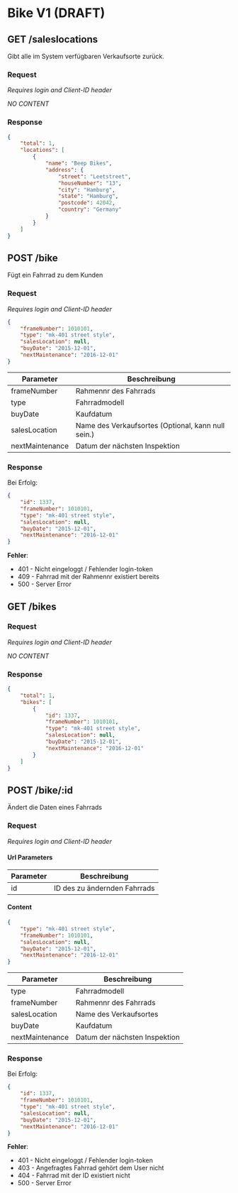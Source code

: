 # Bike V1 (DRAFT)

## GET /saleslocations
Gibt alle im System verfügbaren Verkaufsorte zurück.

### Request

_Requires login and Client-ID header_

*NO CONTENT*

### Response
```json
{
    "total": 1,
    "locations": [
        {
            "name": "Beep Bikes",
            "address": {
                "street": "Leetstreet",
                "houseNumber": "13",
                "city": "Hamburg",
                "state": "Hamburg",
                "postcode": 42042,
                "country": "Germany"
            }
        }
    ]
}
```

## POST /bike

Fügt ein Fahrrad zu dem Kunden
### Request
_Requires login and Client-ID header_

```json
{
    "frameNumber": 1010101,
    "type": "mk-401 street style",
    "salesLocation": null,
    "buyDate": "2015-12-01",
    "nextMaintenance": "2016-12-01"
}
```

| Parameter       | Beschreibung |
|-----------------|--------------|
| frameNumber     | Rahmennr des Fahrrads |
| type            | Fahrradmodell |
| buyDate         | Kaufdatum |
| salesLocation   | Name des Verkaufsortes (Optional, kann null sein.) |
| nextMaintenance | Datum der nächsten Inspektion |

### Response
Bei Erfolg:

```json
{
    "id": 1337,
    "frameNumber": 1010101,
    "type": "mk-401 street style",
    "salesLocation": null,
    "buyDate": "2015-12-01",
    "nextMaintenance": "2016-12-01"
}
```

__Fehler__:
- 401 - Nicht eingeloggt / Fehlender login-token
- 409 - Fahrrad mit der Rahmennr existiert bereits
- 500 - Server Error

## GET /bikes
### Request
_Requires login and Client-ID header_

_NO CONTENT_

### Response
```json
{
    "total": 1,
    "bikes": [
        {
            "id": 1337,
            "frameNumber": 1010101,
            "type": "mk-401 street style",
            "salesLocation": null,
            "buyDate": "2015-12-01",
            "nextMaintenance": "2016-12-01"
        }
    ]
}
```

## POST /bike/:id

Ändert die Daten eines Fahrrads
### Request
_Requires login and Client-ID header_

#### Url Parameters
| Parameter  | Beschreibung |
|------------|--------------|
| id         | ID des zu ändernden Fahrrads |

#### Content
```json
{
    "type": "mk-401 street style",
    "frameNumber": 1010101,
    "salesLocation": null,
    "buyDate": "2015-12-01",
    "nextMaintenance": "2016-12-01"
}
```

| Parameter       | Beschreibung |
|-----------------|--------------|
| type            | Fahrradmodell |
| frameNumber     | Rahmennr des Fahrrads |
| salesLocation    | Name des Verkaufsortes |
| buyDate         | Kaufdatum |
| nextMaintenance | Datum der nächsten Inspektion |

### Response
Bei Erfolg:

```json
{
    "id": 1337,
    "frameNumber": 1010101,
    "type": "mk-401 street style",
    "salesLocation": null,
    "buyDate": "2015-12-01",
    "nextMaintenance": "2016-12-01"
}
```

__Fehler__:
- 401 - Nicht eingeloggt / Fehlender login-token
- 403 - Angefragtes Fahrrad gehört dem User nicht
- 404 - Fahrrad mit der ID existiert nicht
- 500 - Server Error
